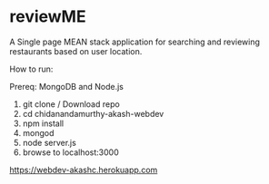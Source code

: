# reviewME

A Single page MEAN stack application for searching and reviewing restaurants based on user location.

How to run:

Prereq: MongoDB and Node.js

1. git clone / Download repo
2. cd chidanandamurthy-akash-webdev
3. npm install
4. mongod
5. node server.js
6. browse to localhost:3000

https://webdev-akashc.herokuapp.com
